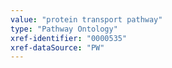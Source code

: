 ```yaml
---
value: "protein transport pathway"
type: "Pathway Ontology"
xref-identifier: "0000535"
xref-dataSource: "PW"
---
```

